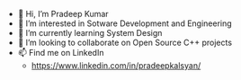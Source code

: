 - 👋 Hi, I’m Pradeep Kumar
- 👀 I’m interested in Sotware Development and Engineering
- 🌱 I’m currently learning System Design
- 💞️ I’m looking to collaborate on Open Source C++ projects
- 📫 Find me on LinkedIn
  - https://www.linkedin.com/in/pradeepkalsyan/

<!---
kalsyanpradeep/kalsyanpradeep is a ✨ special ✨ repository because its `README.md` (this file) appears on your GitHub profile.
You can click the Preview link to take a look at your changes.
--->
